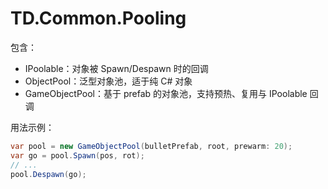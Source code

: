 # TD.Common.Pooling

包含：
- IPoolable：对象被 Spawn/Despawn 时的回调
- ObjectPool<T>：泛型对象池，适于纯 C# 对象
- GameObjectPool：基于 prefab 的对象池，支持预热、复用与 IPoolable 回调

用法示例：
```csharp
var pool = new GameObjectPool(bulletPrefab, root, prewarm: 20);
var go = pool.Spawn(pos, rot);
// ...
pool.Despawn(go);
```
